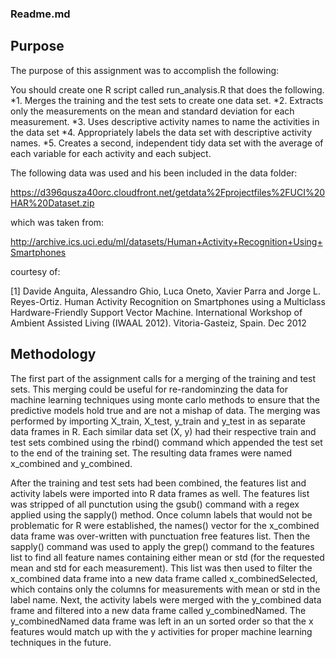 ### Readme.md

## Purpose
The purpose of this assignment was to accomplish the following:

You should create one R script called run_analysis.R that does the following. 
*1. Merges the training and the test sets to create one data set.
*2. Extracts only the measurements on the mean and standard deviation for each measurement. 
*3. Uses descriptive activity names to name the activities in the data set
*4. Appropriately labels the data set with descriptive activity names. 
*5. Creates a second, independent tidy data set with the average of each variable for each activity and each subject. 

The following data was used and his been included in the data folder:

https://d396qusza40orc.cloudfront.net/getdata%2Fprojectfiles%2FUCI%20HAR%20Dataset.zip 

which was taken from:

http://archive.ics.uci.edu/ml/datasets/Human+Activity+Recognition+Using+Smartphones 

courtesy of:

[1] Davide Anguita, Alessandro Ghio, Luca Oneto, Xavier Parra and Jorge L. Reyes-Ortiz. Human Activity Recognition on Smartphones using a Multiclass Hardware-Friendly Support Vector Machine. International Workshop of Ambient Assisted Living (IWAAL 2012). Vitoria-Gasteiz, Spain. Dec 2012

## Methodology
The first part of the assignment calls for a merging of the training and test sets.  This merging could be useful for re-randominzing the data for machine learning techniques using monte carlo methods to ensure that the predictive models hold true and are not a mishap of data.  The merging was performed by importing X_train, X_test, y_train and y_test in as separate data frames in R.  Each similar data set (X, y) had their respective train and test sets combined using the rbind() command which appended the test set to the end of the training set.  The resulting data frames were named x_combined and y_combined.

After the training and test sets had been combined, the features list and activity labels were imported into R data frames as well.  The features list was stripped of all punctution using the gsub() command with a regex applied using the sapply() method.  Once column labels that would not be problematic for R were established, the names() vector for the x_combined data frame was over-written with punctuation free features list.  Then the sapply() command was used to apply the grep() command to the features list to find all feature names containing either mean or std (for the requested mean and std for each measurement).  This list was then used to filter the x_combined data frame into a new data frame called x_combinedSelected, which contains only the columns for measurements with mean or std in the label name.  Next, the activity labels were merged with the y_combined data frame and filtered into a new data frame called y_combinedNamed.  The y_combinedNamed data frame was left in an un sorted order so that the x features would match up with the y activities for proper machine learning techniques in the future.
